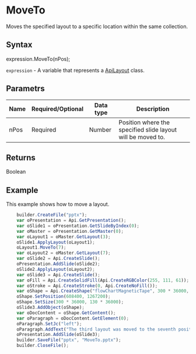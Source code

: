 # MoveTo

Moves the specified layout to a specific location within the same collection.

## Syntax

expression.MoveTo(nPos);

`expression` - A variable that represents a [ApiLayout](../ApiLayout.md) class.

## Parametrs

| **Name** | **Required/Optional** | **Data type** | **Description** |
| ------------- | ------------- | ------------- | ------------- |
| nPos | Required | Number | Position where the specified slide layout will be moved to. |

## Returns

Boolean

## Example

This example shows how to move a layout.

```javascript
	builder.CreateFile("pptx");
	var oPresentation = Api.GetPresentation();
	var oSlide1 = oPresentation.GetSlideByIndex(0);
	var oMaster = oPresentation.GetMaster(0);
	var oLayout1 = oMaster.GetLayout(3);
	oSlide1.ApplyLayout(oLayout1);
	oLayout1.MoveTo(7);
	var oLayout2 = oMaster.GetLayout(7);
	var oSlide2 = Api.CreateSlide();
	oPresentation.AddSlide(oSlide2);
	oSlide2.ApplyLayout(oLayout2);
	var oSlide3 = Api.CreateSlide();
	var oFill = Api.CreateSolidFill(Api.CreateRGBColor(255, 111, 61));
	var oStroke = Api.CreateStroke(0, Api.CreateNoFill());
	var oShape = Api.CreateShape("flowChartMagneticTape", 300 * 36000, 130 * 36000, oFill, oStroke);
	oShape.SetPosition(608400, 1267200);
	oShape.SetSize(300 * 36000, 130 * 36000);
	oSlide3.AddObject(oShape);
	var oDocContent = oShape.GetContent();
	var oParagraph = oDocContent.GetElement(0);
	oParagraph.SetJc("left");
	oParagraph.AddText("The third layout was moved to the seventh position within the same collection.");
	oPresentation.AddSlide(oSlide3);
	builder.SaveFile("pptx", "MoveTo.pptx");
	builder.CloseFile();
```